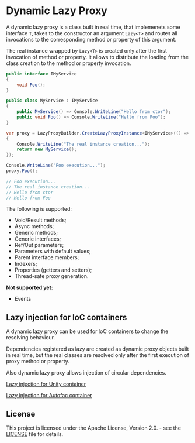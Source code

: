 # Dynamic Lazy Proxy

A dynamic lazy proxy is a class built in real time, that implemenets some interface `T`, takes to the constructor an argument `Lazy<T>` and routes all invocations to the corresponding method or property of this argument.

The real instance wrapped by `Lazy<T>` is created only after the first invocation of method or property. It allows to distribute the loading from the class creation to the method or property invocation.

```C#
public interface IMyService
{
	void Foo();
}

public class MyService : IMyService
{
	public MyService() => Console.WriteLine("Hello from ctor");
	public void Foo() => Console.WriteLine("Hello from Foo");
}

var proxy = LazyProxyBuilder.CreateLazyProxyInstance<IMyService>(() =>
{
	Console.WriteLine("The real instance creation...");
	return new MyService();
});

Console.WriteLine("Foo execution...");
proxy.Foo();

// Foo execution...
// The real instance creation...
// Hello from ctor
// Hello from Foo
```

The following is supported:
- Void/Result methods;
- Async methods;
- Generic methods;
- Generic interfaces;
- Ref/Out parameters;
- Parameters with default values;
- Parent interface members;
- Indexers;
- Properties (getters and setters);
- Thread-safe proxy generation.

**Not supported yet:**
- Events

## Lazy injection for IoC containers

A dynamic lazy proxy can be used for IoC containers to change the resolving behaviour.

Dependencies registered as lazy are created as dynamic proxy objects built in real time, but the real classes are resolved only after the first execution of proxy method or property.

Also dynamic lazy proxy allows injection of circular dependencies.

[Lazy injection for Unity container](https://github.com/servicetitan/lazy-proxy-unity)

[Lazy injection for Autofac container](https://github.com/servicetitan/lazy-proxy-autofac)

## License

This project is licensed under the Apache License, Version 2.0. - see the [LICENSE](https://github.com/servicetitan/lazy-proxy/blob/master/LICENSE) file for details.
